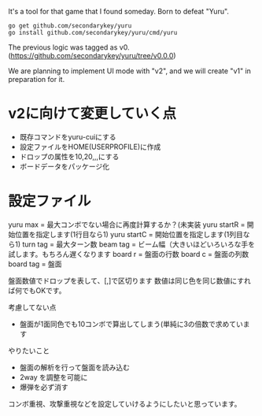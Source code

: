 It's a tool for that game that I found someday.
Born to defeat "Yuru". 

    go get github.com/secondarykey/yuru
    go install github.com/secondarykey/yuru/cmd/yuru

The previous logic was tagged as v0.
(https://github.com/secondarykey/yuru/tree/v0.0.0)

We are planning to implement UI mode with "v2", and we will create "v1" in preparation for it.


# v2に向けて変更していく点

- 既存コマンドをyuru-cuiにする
- 設定ファイルをHOME(USERPROFILE)に作成
- ドロップの属性を10,20,,,にする
- ボードデータをパッケージ化

# 設定ファイル

yuru max  = 最大コンボでない場合に再度計算するか？(未実装
yuru startR = 開始位置を指定します(1行目なら1)
yuru startC = 開始位置を指定します(1列目なら1)
turn tag  = 最大ターン数
beam tag  = ビーム幅（大きいほどいろいろな手を試します。もちろん遅くなります
board r   = 盤面の行数
board c   = 盤面の列数
board tag = 盤面

盤面数値でドロップを表して、[,]で区切ります
数値は同じ色を同じ数値にすれば何でもOKです。

考慮してない点

- 盤面が1面同色でも10コンボで算出してしまう(単純に3の倍数で求めています

やりたいこと

- 盤面の解析を行って盤面を読み込む
- 2way を調整を可能に
- 爆弾を必ず消す

コンボ重視、攻撃重視などを設定していけるようにしたいと思っています。
